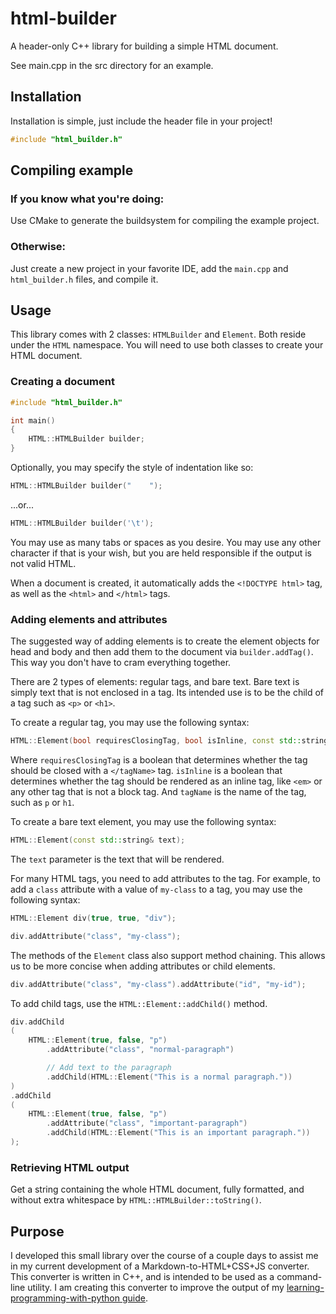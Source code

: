 # html-builder

A header-only C++ library for building a simple HTML document.

See main.cpp in the src directory for an example.


## Installation

Installation is simple, just include the header file in your project!

```cpp
#include "html_builder.h"
```


## Compiling example

### If you know what you're doing:

Use CMake to generate the buildsystem for compiling the example project.

### Otherwise:

Just create a new project in your favorite IDE, add the `main.cpp` and `html_builder.h` files, and compile it.


## Usage

This library comes with 2 classes: `HTMLBuilder` and `Element`. Both reside under the `HTML` namespace. You will need to use both classes to create your HTML document.


### Creating a document

```cpp
#include "html_builder.h"

int main()
{
    HTML::HTMLBuilder builder;
}
```

Optionally, you may specify the style of indentation like so:

```cpp
HTML::HTMLBuilder builder("    ");
```
...or...
```cpp
HTML::HTMLBuilder builder('\t');
```

You may use as many tabs or spaces as you desire. You may use any other character if that is your wish, but you are held responsible if the output is not valid HTML.

When a document is created, it automatically adds the `<!DOCTYPE html>` tag, as well as the `<html>` and `</html>` tags.


### Adding elements and attributes

The suggested way of adding elements is to create the element objects for head and body and then add them to the document via `builder.addTag()`. This way you don't have to cram everything together.

There are 2 types of elements: regular tags, and bare text. Bare text is simply text that is not enclosed in a tag. Its intended use is to be the child of a tag such as `<p>` or `<h1>`. 

To create a regular tag, you may use the following syntax:

```cpp
HTML::Element(bool requiresClosingTag, bool isInline, const std::string& tagName);
```

Where `requiresClosingTag` is a boolean that determines whether the tag should be closed with a `</tagName>` tag. `isInline` is a boolean that determines whether the tag should be rendered as an inline tag, like `<em>` or any other tag that is not a block tag. And `tagName` is the name of the tag, such as `p` or `h1`.

To create a bare text element, you may use the following syntax:

```cpp
HTML::Element(const std::string& text);
```

The `text` parameter is the text that will be rendered.

For many HTML tags, you need to add attributes to the tag. For example, to add a `class` attribute with a value of `my-class` to a tag, you may use the following syntax:

```cpp
HTML::Element div(true, true, "div");

div.addAttribute("class", "my-class");
```

The methods of the `Element` class also support method chaining. This allows us to be more concise when adding attributes or child elements.

```cpp
div.addAttribute("class", "my-class").addAttribute("id", "my-id");
```

To add child tags, use the `HTML::Element::addChild()` method.

```cpp
div.addChild
(
    HTML::Element(true, false, "p")
        .addAttribute("class", "normal-paragraph")

        // Add text to the paragraph
        .addChild(HTML::Element("This is a normal paragraph."))
)
.addChild
(
    HTML::Element(true, false, "p")
        .addAttribute("class", "important-paragraph")
        .addChild(HTML::Element("This is an important paragraph."))
);
```

### Retrieving HTML output

Get a string containing the whole HTML document, fully formatted, and without extra whitespace by `HTML::HTMLBuilder::toString()`.

## Purpose

I developed this small library over the course of a couple days to assist me in my current development of a Markdown-to-HTML+CSS+JS converter. This converter is written in C++, and is intended to be used as a command-line utility. I am creating this converter to improve the output of my [learning-programming-with-python guide](https://github.com/trevin-j/learn-programming-with-python).
